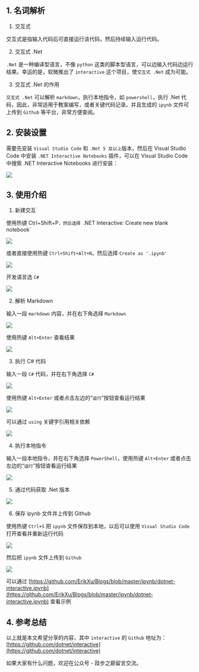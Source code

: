 ## 1. 名词解析       

1. 交互式

交互式是指输入代码后可直接运行该代码，然后持续输入运行代码。

2. 交互式 .Net

`.Net` 是一种编译型语言，不像 `python` 这类的脚本型语言，可以边输入代码边运行结果。幸运的是，软微推出了 `interactive` 这个项目，使`交互式 .Net` 成为可能。

3. 交互式 .Net 的作用

`交互式 .Net` 可以解析 `markdown`，执行本地指令，如 `powershell`，执行 .Net 代码，因此，非常适用于教案编写，或者关键代码记录。并且生成的 `ipynb` 文件可上传到 `Github` 等平台，非常方便查阅。

## 2. 安装设置 

需要先安装 `Visual Studio Code` 和 `.Net 5 及以上`版本，然后在 Visual Studio Code 中安装 `.NET Interactive Notebooks` 插件，可以在 Visual Studio Code 中搜索 .NET Interactive Notebooks 进行安装：

![](https://lequ.co/2022/05/2701.png)

## 3. 使用介绍       



1. 新建交互

使用热键 Ctrl+Shift+P`，然后选择 `.NET Interactive: Create new blank notebook`

![](https://lequ.co/2022/05/2702.png)

或者直接使用热键 `Ctrl+Shift+Alt+N`，然后选择 `Create as '.ipynb'`

![](https://lequ.co/2022/05/2703.png)

开发语言选 `C#`

![](https://lequ.co/2022/05/2704.png)

2. 解析 Markdown

输入一段 `markdown` 内容，并在右下角选择 `Markdown`

![](https://lequ.co/2022/05/2705.png)

使用热键 `Alt+Enter` 查看结果

![](https://lequ.co/2022/05/2706.png)

3. 执行 C# 代码

输入一段 `C#` 代码，并在右下角选择 `C#`

![](https://lequ.co/2022/05/2707.png)

使用热键 `Alt+Enter` 或者点击左边的“`运行`”按钮查看运行结果

![](https://lequ.co/2022/05/2708.png)

可以通过 `using` 关键字引用相关依赖

![](https://lequ.co/2022/05/2709.png)

4. 执行本地指令

输入一段本地指令，并在右下角选择 `PowerShell`，使用热键 `Alt+Enter` 或者点击左边的“`运行`”按钮查看运行结果

![](https://lequ.co/2022/05/2710.png)

5. 通过代码获取 .Net 版本

![](https://lequ.co/2022/05/2711.png)

6. 保存 ipynb 文件并上传到 Github

使用热键 `Ctrl+S` 把 `ipynb` 文件保存到本地，以后可以使用 `Visual Studio Code` 打开查看并重新运行代码

![](https://lequ.co/2022/05/2712.png)

然后把 `ipynb` 文件上传到 `Github`

![](https://lequ.co/2022/05/2713.png)

可以通过 [https://github.com/ErikXu/Blogs/blob/master/ipynb/dotnet-interactive.ipynb](https://github.com/ErikXu/Blogs/blob/master/ipynb/dotnet-interactive.ipynb) 查看示例

## 4. 参考总结       

以上就是本文希望分享的内容，其中 `interactive` 的 `Github` 地址为：[https://github.com/dotnet/interactive](https://github.com/dotnet/interactive)

如果大家有什么问题，欢迎在公众号 - 跬步之巅留言交流。